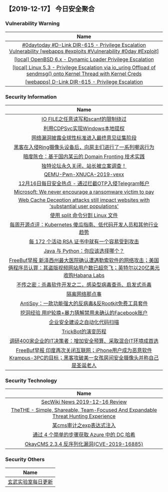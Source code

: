 
 ##   【2019-12-17】 今日安全聚合


###  						       							Vulnerability Warning

|                             Name                             |
| :----------------------------------------------------------: |
|[#0daytoday #D-Link DIR-615 - Privilege Escalation Vulnerability  [webapps #exploits #Vulnerability #0day #Exploit]](http://0day.today/exploits/33661)|
|[[local] OpenBSD 6.x - Dynamic Loader Privilege Escalation](https://www.exploit-db.com/exploits/47780)|
|[[local] Linux 5.3 - Privilege Escalation via io_uring Offload of sendmsg() onto Kernel Thread with Kernel Creds](https://www.exploit-db.com/exploits/47779)|
|[[webapps] D-Link DIR-615 - Privilege Escalation](https://www.exploit-db.com/exploits/47778)|

### 						        							Security Information
|                             Name                                    |
| :----------------------------------------------------------: |
|[IO FILE之任意读写和scanf的限制绕过](https://www.anquanke.com/post/id/194577)|
|[利用CDPSvc实现Windows本地提权](https://www.anquanke.com/post/id/195008)|
|[网络漏洞披露全球性标准进入最终意见征集阶段](https://www.anquanke.com/post/id/195054)|
|[黑客在入侵Ring摄像头设备后，向房主们进行了一系列嘲讽行为](https://www.anquanke.com/post/id/195042)|
|[暗度陈仓：基于国内某云的 Domain Fronting 技术实践](https://www.anquanke.com/post/id/195011)|
|[独特论坛永久关闭，站长被立案调查！](https://www.anquanke.com/post/id/195010)|
|[QEMU-Pwn-XNUCA-2019-vexx](https://www.anquanke.com/post/id/194937)|
|[12月16日每日安全热点 - 通过拦截OTP入侵Telegram帐户](https://www.anquanke.com/post/id/195019)|
|[Microsoft: We never encourage a ransomware victim to pay](https://www.zdnet.com/article/microsoft-we-never-encourage-a-ransomware-victim-to-pay/#ftag=RSSbaffb68)|
|[Web Cache Deception attacks still impact websites with 'substantial user populations'](https://www.zdnet.com/article/web-cache-deception-attacks-still-impact-websites-with-substantial-user-populations/#ftag=RSSbaffb68)|
|[使用 split 命令分割 Linux 文件](https://linux.cn/article-11682-1.html?utm_source=rss&utm_medium=rss)|
|[每周开源点评：Kubernetes 傻瓜指南、低代码开发人员和其他行业趋势](https://linux.cn/article-11681-1.html?utm_source=rss&utm_medium=rss)|
|[每 172 个活动 RSA 证书中就有一个容易受到攻击](https://linux.cn/article-11680-1.html?utm_source=rss&utm_medium=rss)|
|[Java 与 Python：你应该选择哪个？](https://linux.cn/article-11679-1.html?utm_source=rss&utm_medium=rss)|
|[FreeBuf早报  新泽西州最大医院确认遭遇勒索软件的网络攻击；美国俩程序员认罪：其盗版视频网站用户数已超奈飞；英特尔以20亿美元收购Habana Labs](https://www.freebuf.com/news/223012.html)|
|[不传之密：杀毒软件开发之二，感染型病毒查杀、启发式杀毒](https://www.freebuf.com/articles/system/220573.html)|
|[隔离网络那点事](https://www.freebuf.com/articles/network/222263.html)|
|[AntiSpy：一款功能强大的反病毒&反Rootkit免费工具套件](https://www.freebuf.com/articles/system/221820.html)|
|[挖洞经验  用IP轮换+暴力猜解禁用未确认的Facebook账户](https://www.freebuf.com/vuls/222128.html)|
|[企业安全建设之自动化代码扫描](https://www.freebuf.com/articles/es/221198.html)|
|[TrickBot的演变历程](https://www.freebuf.com/articles/network/222252.html)|
|[调研400家企业的IT决策者：增加安全预算、采取混合IT环境成首选](https://www.freebuf.com/articles/network/221974.html)|
|[FreeBuf早报  印度再次关闭互联网；iPhone用户成为恶意软件Krampus-3PC的目标；黑客攻破美一女孩房间安全摄像头并称自己是圣诞老人](https://www.freebuf.com/news/222903.html)|

### 						        							Security  Technology
|                             Name                                    |
| :----------------------------------------------------------: |
|[SecWiki News 2019-12-16 Review](http://www.sec-wiki.com/?2019-12-16)|
|[TheTHE - Simple, Shareable, Team-Focused And Expandable Threat Hunting Experience](http://www.kitploit.com/2019/12/thethe-simple-shareable-team-focused.html)|
|[某cms审计之exp表达式注入](http://xz.aliyun.com/t/6933)|
|[通过 4 个简单的步骤获取 Azure 中的 DC 哈希](http://xz.aliyun.com/t/6928)|
|[OkayCMS 2.3.4 反序列化漏洞(CVE-2019-16885)](http://xz.aliyun.com/t/6929)|

### 						        							Security  Others
|                             Name                                    |
| :----------------------------------------------------------: |
|[玄武实验室每日更新](https://weibo.com/p/1006065582522936/wenzhang?from=page_100606_profile&wvr=6&mod=wenzhangmore)|

